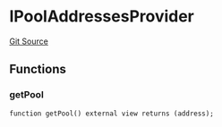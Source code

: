 # IPoolAddressesProvider
[Git Source](https://github.com/Quantillon-Labs/smart-contracts/quantillon-protocol/blob/d412a0619acefb191468f4973a48348275c68bd9/src/core/vaults/AaveVault.sol)


## Functions
### getPool


```solidity
function getPool() external view returns (address);
```

